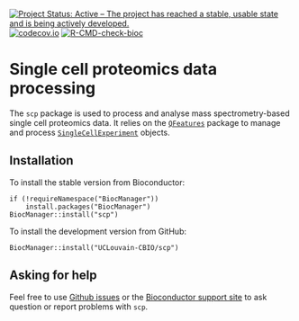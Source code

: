 [![Project Status: Active – The project has reached a stable, usable state and is being actively developed.](https://www.repostatus.org/badges/latest/active.svg)](https://www.repostatus.org/#active)
[![codecov.io](https://codecov.io/github/UCLouvain-CBIO/scp/coverage.svg?branch=master)](https://codecov.io/github/UCLouvain-CBIO/scp?branch=master)
[![R-CMD-check-bioc](https://github.com/UCLouvain-CBIO/scp/workflows/R-CMD-check-bioc/badge.svg)](https://github.com/UCLouvain-CBIO/scp/actions?query=workflow%3AR-CMD-check-bioc)

# Single cell proteomics data processing

The `scp` package is used to process and analyse mass
spectrometry-based single cell proteomics data.  It relies on the
[`QFeatures`](https://rformassspectrometry.github.io/QFeatures/)
package to manage and process
[`SingleCellExperiment`](http://bioconductor.org/packages/release/bioc/html/SingleCellExperiment.html)
objects.

## Installation

To install the stable version from Bioconductor:

```
if (!requireNamespace("BiocManager"))
	install.packages("BiocManager")
BiocManager::install("scp")
```

To install the development version from GitHub:

```
BiocManager::install("UCLouvain-CBIO/scp")
```

## Asking for help

Feel free to use [Github
issues](https://github.com/UCLouvain-CBIO/scp/issues) or the
[Bioconductor support site](https://support.bioconductor.org/) to ask
question or report problems with `scp`.
